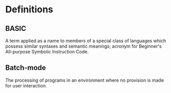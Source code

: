 # Definitions

## BASIC

A term applied as a name to members of a special class of languages which possess similar syntaxes and semantic meanings; acronym for Beginner's All-purpose Symbolic Instruction Code. 

## Batch-mode

The processing of programs in an environment where no provision is made for user interaction.
